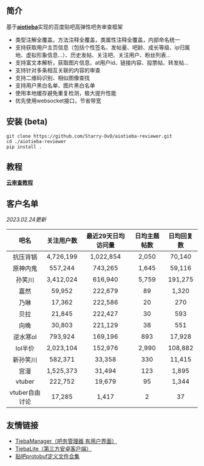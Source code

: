 ## 简介

基于[**aiotieba**](https://github.com/Starry-OvO/aiotieba)实现的百度贴吧高弹性吧务审查框架

+ 类型注解全覆盖，方法注释全覆盖，类属性注释全覆盖，内部命名统一
+ 支持获取用户主页信息（包括个性签名、发帖量、吧龄、成长等级、ip归属地、虚拟形象信息...）、历史发帖、关注吧、关注用户、粉丝列表...
+ 支持富文本解析，获取图片信息、at用户id、链接内容、投票帖、转发帖...
+ 支持针对多条相互关联的内容的审查
+ 支持二维码识别、相似图像查找
+ 支持用户黑白名单、图片黑白名单
+ 使用本地缓存避免重复检测，极大提升性能
+ 优先使用websocket接口，节省带宽

## 安装 (beta)

```shell
git clone https://github.com/Starry-OvO/aiotieba-reviewer.git
cd ./aiotieba-reviewer
pip install .
```

## 教程

[**云审查教程**](https://review.aiotieba.cc/tutorial/reviewer/)

## 客户名单

*2023.02.24更新*

|      吧名      | 关注用户数 | 最近29天日均访问量 | 日均主题帖数 | 日均回复数 |
| :------------: | :--------: | :----------------: | :----------: | :--------: |
|    抗压背锅    | 4,726,199  |     1,022,854      |    2,050     |   70,140   |
|    原神内鬼    |  557,244   |      743,265       |    1,645     |   59,116   |
|     孙笑川     | 3,412,024  |      616,940       |    5,759     |  191,275   |
|      嘉然      |   59,952   |      222,679       |      89      |   1,320    |
|      乃琳      |   17,362   |      222,586       |      20      |    270     |
|      贝拉      |   21,845   |      222,427       |      30      |    593     |
|      向晚      |   30,803   |      221,129       |      38      |    551     |
|    逆水寒ol    |  793,924   |      169,196       |     893      |   17,928   |
|    lol半价     | 2,023,104  |      152,976       |    2,990     |  108,882   |
|    新孙笑川    |  582,371   |       33,358       |     330      |   11,415   |
|      宫漫      | 1,525,373  |       31,494       |     123      |   1,895    |
|     vtuber     |  222,752   |       19,679       |      95      |   1,344    |
| vtuber自由讨论 |   17,285   |       1,417        |      2       |     37     |

## 友情链接

+ [TiebaManager（吧务管理器 有用户界面）](https://github.com/dog194/TiebaManager)
+ [TiebaLite（第三方安卓客户端）](https://github.com/HuanCheng65/TiebaLite/tree/4.0-dev)
+ [贴吧protobuf定义文件合集](https://github.com/n0099/tbclient.protobuf)
